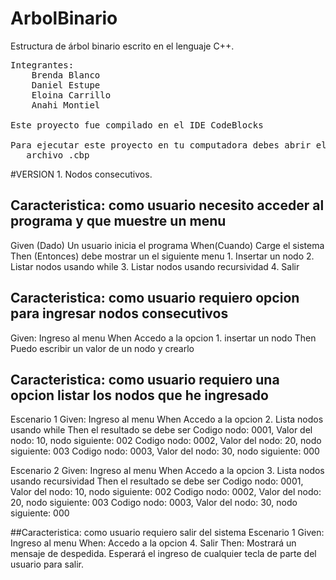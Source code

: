 
# ArbolBinario
Estructura de árbol binario escrito en el lenguaje C++.
<pre>
Integrantes: 
    Brenda Blanco 
    Daniel Estupe 
    Eloina Carrillo
    Anahi Montiel

Este proyecto fue compilado en el IDE CodeBlocks

Para ejecutar este proyecto en tu computadora debes abrir el
   archivo .cbp
</pre>

#VERSION 1. Nodos consecutivos.

## Caracteristica: como usuario necesito acceder al programa y que muestre un menu 
Given (Dado)	Un usuario inicia el programa 
When(Cuando)	Carge el sistema 
Then (Entonces)	debe mostrar un el siguiente menu 
	1. Insertar un nodo 
	2. Listar nodos usando while 
	3. Listar nodos usando recursividad 
	4. Salir 

## Caracteristica: como usuario requiero opcion para ingresar nodos consecutivos	
Given:	Ingreso al menu
When	Accedo a la opcion 1. insertar un nodo
Then	Puedo escribir un valor de un nodo y crearlo
	
## Caracteristica: como usuario requiero una opcion listar los nodos que he ingresado	
Escenario 1	
Given:	Ingreso al menu
When	Accedo a la opcion 2. Lista nodos usando while
Then	el resultado se debe ser 
	Codigo nodo: 0001, Valor del nodo: 10, nodo siguiente: 002
	Codigo nodo: 0002, Valor del nodo: 20, nodo siguiente: 003
	Codigo nodo: 0003, Valor del nodo: 30, nodo siguiente: 000

Escenario 2	
Given:	Ingreso al menu
When	Accedo a la opcion 3. Lista nodos usando recursividad
Then	el resultado se debe ser 
	Codigo nodo: 0001, Valor del nodo: 10, nodo siguiente: 002
	Codigo nodo: 0002, Valor del nodo: 20, nodo siguiente: 003
	Codigo nodo: 0003, Valor del nodo: 30, nodo siguiente: 000

##Caracteristica: como usuario requiero salir del sistema
Escenario 1
Given: Ingreso al menu
When: Accedo a la opcion 4. Salir
Then: Mostrará un mensaje de despedida. 
      Esperará el ingreso de cualquier tecla de parte del usuario para salir.


